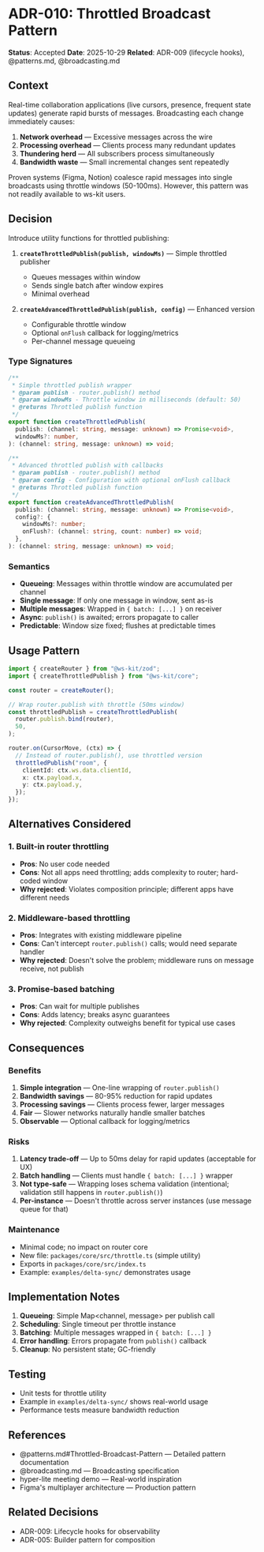 # ADR-010: Throttled Broadcast Pattern

**Status**: Accepted
**Date**: 2025-10-29
**Related**: ADR-009 (lifecycle hooks), @patterns.md, @broadcasting.md

## Context

Real-time collaboration applications (live cursors, presence, frequent state updates) generate rapid bursts of messages. Broadcasting each change immediately causes:

1. **Network overhead** — Excessive messages across the wire
2. **Processing overhead** — Clients process many redundant updates
3. **Thundering herd** — All subscribers process simultaneously
4. **Bandwidth waste** — Small incremental changes sent repeatedly

Proven systems (Figma, Notion) coalesce rapid messages into single broadcasts using throttle windows (50-100ms). However, this pattern was not readily available to ws-kit users.

## Decision

Introduce utility functions for throttled publishing:

1. **`createThrottledPublish(publish, windowMs)`** — Simple throttled publisher
   - Queues messages within window
   - Sends single batch after window expires
   - Minimal overhead

2. **`createAdvancedThrottledPublish(publish, config)`** — Enhanced version
   - Configurable throttle window
   - Optional `onFlush` callback for logging/metrics
   - Per-channel message queueing

### Type Signatures

```typescript
/**
 * Simple throttled publish wrapper
 * @param publish - router.publish() method
 * @param windowMs - Throttle window in milliseconds (default: 50)
 * @returns Throttled publish function
 */
export function createThrottledPublish(
  publish: (channel: string, message: unknown) => Promise<void>,
  windowMs?: number,
): (channel: string, message: unknown) => void;

/**
 * Advanced throttled publish with callbacks
 * @param publish - router.publish() method
 * @param config - Configuration with optional onFlush callback
 * @returns Throttled publish function
 */
export function createAdvancedThrottledPublish(
  publish: (channel: string, message: unknown) => Promise<void>,
  config?: {
    windowMs?: number;
    onFlush?: (channel: string, count: number) => void;
  },
): (channel: string, message: unknown) => void;
```

### Semantics

- **Queueing**: Messages within throttle window are accumulated per channel
- **Single message**: If only one message in window, sent as-is
- **Multiple messages**: Wrapped in `{ batch: [...] }` on receiver
- **Async**: `publish()` is awaited; errors propagate to caller
- **Predictable**: Window size fixed; flushes at predictable times

## Usage Pattern

```typescript
import { createRouter } from "@ws-kit/zod";
import { createThrottledPublish } from "@ws-kit/core";

const router = createRouter();

// Wrap router.publish with throttle (50ms window)
const throttledPublish = createThrottledPublish(
  router.publish.bind(router),
  50,
);

router.on(CursorMove, (ctx) => {
  // Instead of router.publish(), use throttled version
  throttledPublish("room", {
    clientId: ctx.ws.data.clientId,
    x: ctx.payload.x,
    y: ctx.payload.y,
  });
});
```

## Alternatives Considered

### 1. Built-in router throttling

- **Pros**: No user code needed
- **Cons**: Not all apps need throttling; adds complexity to router; hard-coded window
- **Why rejected**: Violates composition principle; different apps have different needs

### 2. Middleware-based throttling

- **Pros**: Integrates with existing middleware pipeline
- **Cons**: Can't intercept `router.publish()` calls; would need separate handler
- **Why rejected**: Doesn't solve the problem; middleware runs on message receive, not publish

### 3. Promise-based batching

- **Pros**: Can wait for multiple publishes
- **Cons**: Adds latency; breaks async guarantees
- **Why rejected**: Complexity outweighs benefit for typical use cases

## Consequences

### Benefits

1. **Simple integration** — One-line wrapping of `router.publish()`
2. **Bandwidth savings** — 80-95% reduction for rapid updates
3. **Processing savings** — Clients process fewer, larger messages
4. **Fair** — Slower networks naturally handle smaller batches
5. **Observable** — Optional callback for logging/metrics

### Risks

1. **Latency trade-off** — Up to 50ms delay for rapid updates (acceptable for UX)
2. **Batch handling** — Clients must handle `{ batch: [...] }` wrapper
3. **Not type-safe** — Wrapping loses schema validation (intentional; validation still happens in `router.publish()`)
4. **Per-instance** — Doesn't throttle across server instances (use message queue for that)

### Maintenance

- Minimal code; no impact on router core
- New file: `packages/core/src/throttle.ts` (simple utility)
- Exports in `packages/core/src/index.ts`
- Example: `examples/delta-sync/` demonstrates usage

## Implementation Notes

1. **Queueing**: Simple Map<channel, message> per publish call
2. **Scheduling**: Single timeout per throttle instance
3. **Batching**: Multiple messages wrapped in `{ batch: [...] }`
4. **Error handling**: Errors propagate from `publish()` callback
5. **Cleanup**: No persistent state; GC-friendly

## Testing

- Unit tests for throttle utility
- Example in `examples/delta-sync/` shows real-world usage
- Performance tests measure bandwidth reduction

## References

- @patterns.md#Throttled-Broadcast-Pattern — Detailed pattern documentation
- @broadcasting.md — Broadcasting specification
- hyper-lite meeting demo — Real-world inspiration
- Figma's multiplayer architecture — Production pattern

## Related Decisions

- ADR-009: Lifecycle hooks for observability
- ADR-005: Builder pattern for composition
